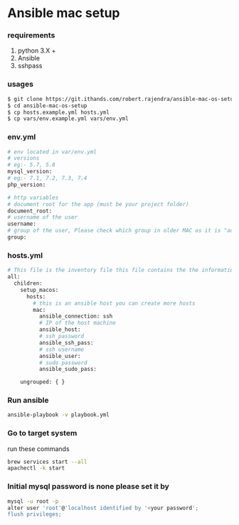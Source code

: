 # Ansible mac setup

### requirements
1. python 3.X +
2. Ansible
3. sshpass

### usages
```sh
$ git clone https://git.ithands.com/robert.rajendra/ansible-mac-os-setup.git
$ cd ansible-mac-os-setup
$ cp hosts.example.yml hosts.yml
$ cp vars/env.example.yml vars/env.yml
```

### env.yml
```sh
# env located in var/env.yml
# versions
# eg:- 5.7, 5.8
mysql_version:
# eg:- 7.1, 7.2, 7.3, 7.4
php_version:

# http variables
# document root for the app (must be your project folder)
document_root:
# username of the user
username:
# group of the user, Please check which group in older MAC os it is "admin"
group:


```
### hosts.yml
```sh
# This file is the inventory file this file contains the the information about hosts
all:
  children:
    setup_macos:
      hosts:
        # this is an ansible host you can create more hosts
        mac:
          ansible_connection: ssh
          # IP of the host machine
          ansible_host:
          # ssh_password
          ansible_ssh_pass:
          # ssh username
          ansible_user:
          # sudo password
          ansible_sudo_pass:

    ungrouped: { }
```

### Run ansible
```sh 
ansible-playbook -v playbook.yml
```


### Go to target system 
run these commands 
```sh
brew services start --all
apachectl -k start
```
### Initial mysql password is none please set it by 
```sh 
mysql -u root -p
alter user 'root'@'localhost identified by '<your password';
flush privileges;
```

